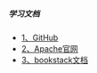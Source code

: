 

##### 学习文档
* [1、GitHub](https://github.com/XiaoMi/pegasus) 
* [2、Apache官网](https://pegasus.apache.org/)
* [3、bookstack文档](https://www.bookstack.cn/read/Pegasus/128323)

